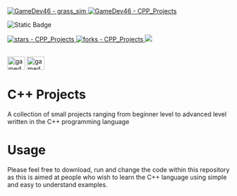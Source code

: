 <a href="https://github.com/GameDev46" title="Go to GitHub repo">
    <img src="https://img.shields.io/static/v1?label=GameDev46&message=|&color=Green&logo=github&style=for-the-badge&labelColor=1f1f22" alt="GameDev46 - grass_sim">
    <img src="https://img.shields.io/badge/Version-0.0.6-green?style=for-the-badge&labelColor=1f1f22&color=Green" alt="GameDev46 - CPP_Projects">
</a>


![Static Badge](https://img.shields.io/badge/--1f1f22?style=for-the-badge&logo=Cplusplus&logoColor=6060ef)
    
<a href="https://github.com/GameDev46/CPP_Projects/stargazers">
    <img src="https://img.shields.io/github/stars/GameDev46/CPP_Projects?style=for-the-badge&labelColor=1f1f22" alt="stars - CPP_Projects">
</a>
<a href="https://github.com/GameDev46/CPP_Projects/forks">
    <img src="https://img.shields.io/github/forks/GameDev46/CPP_Projects?style=for-the-badge&labelColor=1f1f22" alt="forks - CPP_Projects">
</a>
<a href="https://github.com/GameDev46/CPP_Projects/issues">
    <img src="https://img.shields.io/github/issues/GameDev46/CPP_Projects?style=for-the-badge&labelColor=1f1f22&color=blue"/>
 </a>

<br>
<br>

<p align="left">
<a href="https://twitter.com/gamedev46" target="blank"><img align="center" src="https://raw.githubusercontent.com/rahuldkjain/github-profile-readme-generator/master/src/images/icons/Social/twitter.svg" alt="gamedev46" height="30" width="40" /></a>
<a href="https://www.youtube.com/c/gamedev46" target="blank"><img align="center" src="https://raw.githubusercontent.com/rahuldkjain/github-profile-readme-generator/master/src/images/icons/Social/youtube.svg" alt="gamedev46" height="30" width="40" /></a>
</p>

# C++ Projects

A collection of small projects ranging from beginner level to advanced level written in the C++ programming language

# Usage

Please feel free to download, run and change the code within this repository as this is aimed at people who wish to learn the C++ language using simple and easy to understand examples.
